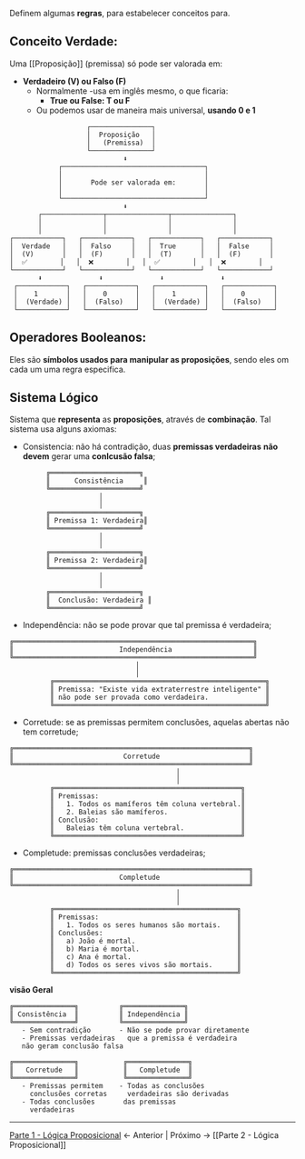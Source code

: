 Definem algumas **regras**, para estabelecer conceitos para.

## Conceito Verdade:
Uma [[Proposição]] (premissa) só pode ser valorada em: 
- **Verdadeiro (V) ou Falso (F)**
	- Normalmente -usa em inglês mesmo, o que ficaria:
		- **True ou False: T ou F**
	-  Ou podemos usar de maneira mais universal, **usando 0 e 1**
```
                   ┌───────────────┐
                   │  Proposição   │
                   │   (Premissa)  │
                   └───────────────┘
                            ⬇️
            ┌───────────────────────────────────┐
            │                                   │
            │       Pode ser valorada em:       │
            │                                   │
            └───────────────────────────────────┘
                            ⬇️
       ┌───────────────┬───────────────┬───────────────┐
       │               │               │               │
       │               │               │               │
┌────────────┐   ┌────────────┐   ┌────────────┐   ┌────────────┐
│  Verdade   │   │  Falso     │   │  True      │   │  False     │
│  (V)       │   │  (F)       │   │  (T)       │   │  (F)       │
│  ✅        │   │  ❌        │   │  ✅        │   │  ❌        │
└────────────┘   └────────────┘   └────────────┘   └────────────┘
       ⬇️              ⬇️              ⬇️              ⬇️
 ┌────────────┐   ┌────────────┐   ┌────────────┐   ┌────────────┐
 │    1       │   │    0       │   │    1       │   │    0       │
 │  (Verdade) │   │  (Falso)   │   │  (Verdade) │   │  (Falso)   │
 └────────────┘   └────────────┘   └────────────┘   └────────────┘

```

## Operadores Booleanos:
Eles são **símbolos usados para manipular as proposições**, sendo eles om cada um uma regra especifica.

## Sistema Lógico
Sistema que **representa** as **proposições**, através de **combinação**. Tal sistema usa alguns axiomas:
- Consistencia: não há contradição, duas **premissas verdadeiras** **não devem** gerar uma **conlcusão falsa**;
```
         ╔══════════════════════╗
         ║      Consistência     ║
         ╚══════════════════════╝
                      │
                      │
         ╔══════════════════════╗
         ║ Premissa 1: Verdadeira║
         ╚══════════════════════╝
                      │
                      │
         ╔══════════════════════╗
         ║ Premissa 2: Verdadeira║
         ╚══════════════════════╝
                      │
                      │
         ╔══════════════════════╗
         ║  Conclusão: Verdadeira ║
         ╚══════════════════════╝
```

- Independência: não se pode provar que tal premissa é verdadeira;
```
╔═══════════════════════════════════════════════════════════╗
║                          Independência                    ║
╚═══════════════════════════════════════════════════════════╝
                               │
                               │
          ╔════════════════════════════════════════════════════╗
          ║ Premissa: "Existe vida extraterrestre inteligente" ║
          ║ não pode ser provada como verdadeira.              ║
          ╚════════════════════════════════════════════════════╝
```

- Corretude: se as premissas permitem conclusões, aquelas abertas não tem corretude;
```
╔══════════════════════════════════════════════════════════╗
║                           Corretude                      ║
╚══════════════════════════════════════════════════════════╝
                                         │
                                         │
          ╔══════════════════════════════════════════════╗
          ║ Premissas:                                   ║
          ║   1. Todos os mamíferos têm coluna vertebral.║
          ║   2. Baleias são mamíferos.                  ║
          ║ Conclusão:                                   ║
          ║   Baleias têm coluna vertebral.              ║
          ╚══════════════════════════════════════════════╝
```

- Completude: premissas conclusões verdadeiras;
```
╔══════════════════════════════════════════════════════════╗
║                          Completude                      ║
╚══════════════════════════════════════════════════════════╝
                                         │
                                         │
          ╔═════════════════════════════════════════════╗
          ║ Premissas:                                  ║
          ║   1. Todos os seres humanos são mortais.    ║
          ║ Conclusões:                                 ║
          ║   a) João é mortal.                         ║
          ║   b) Maria é mortal.                        ║
          ║   c) Ana é mortal.                          ║
          ║   d) Todos os seres vivos são mortais.      ║
          ╚═════════════════════════════════════════════╝

```


**visão Geral**
```
╔═══════════════╗          ╔═══════════════╗
║ Consistência  ║          ║ Independência ║
╚═══════════════╝          ╚═══════════════╝
   - Sem contradição       - Não se pode provar diretamente
   - Premissas verdadeiras   que a premissa é verdadeira
   não geram conclusão falsa

╔═══════════════╗           ╔═══════════════╗
║   Corretude   ║           ║   Completude  ║
╚═══════════════╝           ╚═══════════════╝
   - Premissas permitem    - Todas as conclusões
     conclusões corretas     verdadeiras são derivadas
   - Todas conclusões       das premissas
     verdadeiras

```


---
[Parte 1 - Lógica Proposicional](Parte%201%20-%20Lógica%20Proposicional.md) <- Anterior | Próximo -> [[Parte 2 - Lógica Proposicional]]